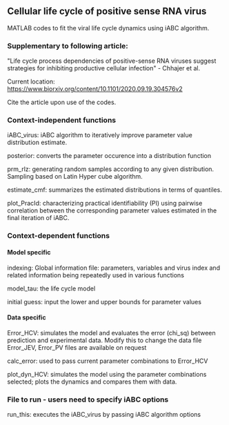 ## Cellular life cycle of positive sense RNA virus
MATLAB codes to fit the viral life cycle dynamics using iABC algorithm.

### Supplementary to following article:
"Life cycle process dependencies of positive-sense RNA viruses suggest
strategies for inhibiting productive cellular infection" - Chhajer et al.

Current location:
https://www.biorxiv.org/content/10.1101/2020.09.19.304576v2

Cite the article upon use of the codes.

### Context-independent functions

iABC_virus: iABC algorithm to iteratively improve parameter value
distribution estimate.

posterior: converts the parameter occurence into a distribution function

prm_rlz: generating random samples according to any given distribution.
Sampling based on Latin Hyper cube algorithm.

estimate_cmf: summarizes the estimated distributions in terms of
quantiles.

plot_PracId: characterizing practical identifiability (PI) using pairwise
correlation between the corresponding parameter values estimated in the
final iteration of iABC.

### Context-dependent functions

#### Model specific

indexing: Global information file: parameters, variables and virus index
and related information being repeatedly used in various functions

model_tau: the life cycle model

initial guess: input the lower and upper bounds for parameter values

#### Data specific

Error_HCV: simulates the model and evaluates the error (chi_sq) between
prediction and experimental data. Modify this to change the data file
Error_JEV, Error_PV files are available on request

calc_error: used to pass current parameter combinations to Error_HCV

plot_dyn_HCV: simulates the model using the parameter combinations 
selected; plots the dynamics and compares them with data.

### File to run - users need to specify iABC options

run_this: executes the iABC_virus by passing iABC algorithm options
